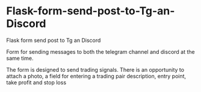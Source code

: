 # Flask-form-send-post-to-Tg-an-Discord
Flask form send post to Tg an Discord


Form for sending messages to both the telegram channel and discord at the same time.

The form is designed to send trading signals. There is an opportunity to attach a photo, a field for entering a trading pair description, entry point, take profit and stop loss
